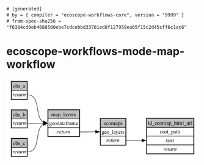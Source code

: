 ```
# [generated]
# by = { compiler = "ecoscope-workflows-core", version = "9999" }
# from-spec-sha256 = "f6384cd0eb4688500ebe7cdcebbd33701ed8f127959ea65f15c2d45cff6c1ac6"

```
# ecoscope-workflows-mode-map-workflow

![](graph.png)
